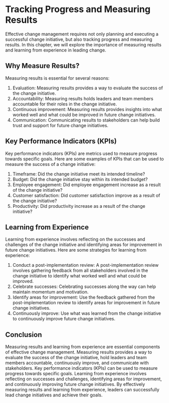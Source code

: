 Tracking Progress and Measuring Results
==================================================================================================

Effective change management requires not only planning and executing a successful change initiative, but also tracking progress and measuring results. In this chapter, we will explore the importance of measuring results and learning from experience in leading change.

Why Measure Results?
--------------------

Measuring results is essential for several reasons:

1. Evaluation: Measuring results provides a way to evaluate the success of the change initiative.
2. Accountability: Measuring results holds leaders and team members accountable for their roles in the change initiative.
3. Continuous improvement: Measuring results provides insights into what worked well and what could be improved in future change initiatives.
4. Communication: Communicating results to stakeholders can help build trust and support for future change initiatives.

Key Performance Indicators (KPIs)
---------------------------------

Key performance indicators (KPIs) are metrics used to measure progress towards specific goals. Here are some examples of KPIs that can be used to measure the success of a change initiative:

1. Timeframe: Did the change initiative meet its intended timeline?
2. Budget: Did the change initiative stay within its intended budget?
3. Employee engagement: Did employee engagement increase as a result of the change initiative?
4. Customer satisfaction: Did customer satisfaction improve as a result of the change initiative?
5. Productivity: Did productivity increase as a result of the change initiative?

Learning from Experience
------------------------

Learning from experience involves reflecting on the successes and challenges of the change initiative and identifying areas for improvement in future change initiatives. Here are some strategies for learning from experience:

1. Conduct a post-implementation review: A post-implementation review involves gathering feedback from all stakeholders involved in the change initiative to identify what worked well and what could be improved.
2. Celebrate successes: Celebrating successes along the way can help maintain momentum and motivation.
3. Identify areas for improvement: Use the feedback gathered from the post-implementation review to identify areas for improvement in future change initiatives.
4. Continuously improve: Use what was learned from the change initiative to continuously improve future change initiatives.

Conclusion
----------

Measuring results and learning from experience are essential components of effective change management. Measuring results provides a way to evaluate the success of the change initiative, hold leaders and team members accountable, continuously improve, and communicate with stakeholders. Key performance indicators (KPIs) can be used to measure progress towards specific goals. Learning from experience involves reflecting on successes and challenges, identifying areas for improvement, and continuously improving future change initiatives. By effectively measuring results and learning from experience, leaders can successfully lead change initiatives and achieve their goals.
